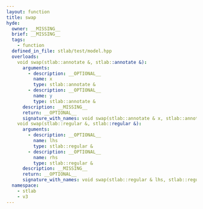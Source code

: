 ```yaml
---
layout: function
title: swap
hyde:
  owner: __MISSING__
  brief: __MISSING__
  tags:
    - function
  defined_in_file: stlab/test/model.hpp
  overloads:
    void swap(stlab::annotate &, stlab::annotate &):
      arguments:
        - description: __OPTIONAL__
          name: x
          type: stlab::annotate &
        - description: __OPTIONAL__
          name: y
          type: stlab::annotate &
      description: __MISSING__
      return: __OPTIONAL__
      signature_with_names: void swap(stlab::annotate & x, stlab::annotate & y)
    void swap(stlab::regular &, stlab::regular &):
      arguments:
        - description: __OPTIONAL__
          name: lhs
          type: stlab::regular &
        - description: __OPTIONAL__
          name: rhs
          type: stlab::regular &
      description: __MISSING__
      return: __OPTIONAL__
      signature_with_names: void swap(stlab::regular & lhs, stlab::regular & rhs)
  namespace:
    - stlab
    - v3
---
```

